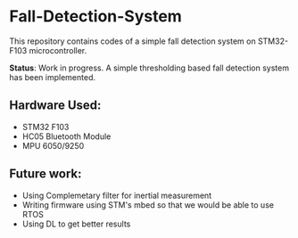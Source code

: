 # Fall-Detection-System

This repository contains codes of a simple fall detection system on STM32-F103 microcontroller. 

**Status**: Work in progress. A simple thresholding based fall detection system has been implemented.

## Hardware Used:
- STM32 F103
- HC05 Bluetooth Module
- MPU 6050/9250 

## Future work:
- Using Complemetary filter for inertial measurement
- Writing firmware using STM's mbed so that we would be able to use RTOS
- Using DL to get better results